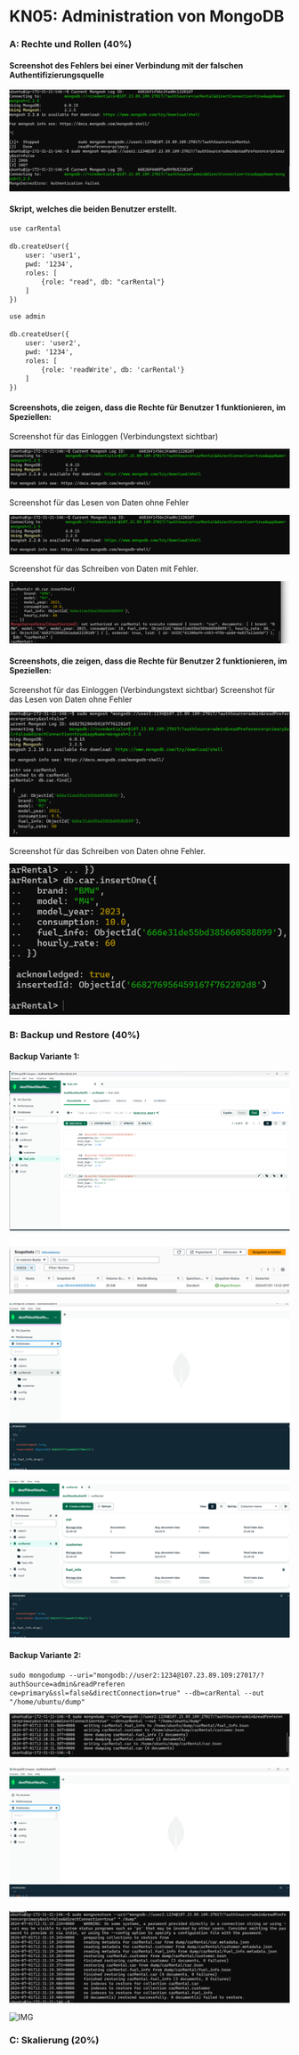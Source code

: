 # KN05: Administration von MongoDB

### A: Rechte und Rollen (40%)

#### Screenshot des Fehlers bei einer Verbindung mit der falschen Authentifizierungsquelle

![IMG](./bin/kn05a1.png)

#### Skript, welches die beiden Benutzer erstellt. 

```
use carRental

db.createUser({
    user: 'user1',
    pwd: '1234',
    roles: [
        {role: "read", db: "carRental"}
    ]
})
```

```
use admin

db.createUser({
    user: 'user2',
    pwd: '1234',
    roles: [
        {role: 'readWrite', db: 'carRental'}
    ]
})
```

#### Screenshots, die zeigen, dass die Rechte für Benutzer 1 funktionieren, im Speziellen:

Screenshot für das Einloggen (Verbindungstext sichtbar)

![IMG](./bin/loginvalidkn05a3.png)

Screenshot für das Lesen von Daten ohne Fehler

![IMG](./bin/loginvalidkn05a3.png)

Screenshot für das Schreiben von Daten mit Fehler.

![IMG](./bin/user1falieddatawrite.png)


#### Screenshots, die zeigen, dass die Rechte für Benutzer 2 funktionieren, im Speziellen:

Screenshot für das Einloggen (Verbindungstext sichtbar)
Screenshot für das Lesen von Daten ohne Fehler

![IMG](./bin/successfullLoginandRead.png)

Screenshot für das Schreiben von Daten ohne Fehler.

![IMG](./bin/adminaddingcartruevlaid.png)


### B: Backup und Restore (40%)

#### Backup Variante 1: 


![IMG](./bin/kn05bfirstpic.png)

![IMG](./bin/snapshotkn05b.png)

![IMG](./bin/deletedcolllection.png)

![IMG](./bin/variante1recovered.png)


#### Backup Variante 2:


```
sudo mongodump --uri="mongodb://user2:1234@107.23.89.109:27017/?authSource=admin&readPreferen
ce=primary&ssl=false&directConnection=true" --db=carRental --out "/home/ubuntu/dump"
```

![IMG](./bin/variante2erstebild.png)

![IMG](./bin/droppeddatabase.png)

![IMG](./bin/recoveredthedumpkn05B.png)

![IMG](./bin/.png)




### C: Skalierung (20%)